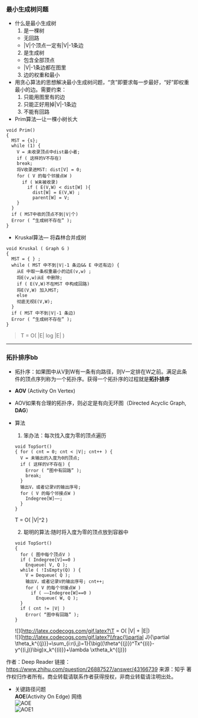 ### 最小生成树问题
- 什么是最小生成树
  1. 是一棵树
    - 无回路
    - |V|个顶点一定有|V|-1条边
  2. 是生成树
    - 包含全部顶点
    - |V|-1条边都在图里
  3. 边的权重和最小
- 用贪心算法的思想解决最小生成树问题，“贪”即要求每一步最好，“好”即权重最小的边。需要约束：
  1. 只能用图里有的边
  2. 只能正好用掉|V|-1条边
  3. 不能有回路
- Prim算法—让一棵小树长大
```
void Prim()
{
  MST = {s};
  while (1) {
    V = 未收录顶点中dist最小者;
    if ( 这样的V不存在)
    break;
    将V收录进MST: dist[V] = 0;
    for ( V 的每个邻接点W )
      if ( W未被收录)
        if ( E(V,W) < dist[W] ){
          dist[W] = E(V,W) ;
          parent[W] = V;
    }
  }
  if ( MST中收的顶点不到|V|个)
  Error ( “生成树不存在” );
}
```
- Kruskal算法— 将森林合并成树
```
void Kruskal ( Graph G )
{
  MST = { } ;
  while ( MST 中不到|V|-1 条边&& E 中还有边) {
    从E 中取一条权重最小的边E(v,w) ;
    将E(v,w)从E 中删除;
    if ( E(V,W)不在MST 中构成回路)
    将E(V,W) 加入MST;
    else
    彻底无视E(V,W);
  }
  if ( MST 中不到|V|-1 条边)
  Error ( “生成树不存在” );
}
```

> T = O( |E| log |E| )

---
### 拓扑排序bb
- 拓扑序：如果图中从V到W有一条有向路径，则V一定排在W之前。满足此条件的顶点序列称为一个拓扑序。获得一个拓扑序的过程就是**拓扑排序**
- **AOV** (Activity On Vertex)
- AOV如果有合理的拓扑序，则必定是有向无环图（Directed Acyclic Graph, **DAG**）
- 算法
  1. 笨办法：每次找入度为零的顶点遍历
  ```
  void TopSort()
  { for ( cnt = 0; cnt < |V|; cnt++ ) {
    V = 未输出的入度为0的顶点;
    if ( 这样的V不存在) {
      Error ( “图中有回路” );
      break;
    }
    输出V，或者记录V的输出序号;
    for ( V 的每个邻接点W )
      Indegree[W]––;
    }
  }
  ```
  T = O( |V|^2 )
  
  2. 聪明的算法:随时将入度为零的顶点放到容器中  
  
  ```
  void TopSort()
  {
    for ( 图中每个顶点V )
    if ( Indegree[V]==0 )
      Enqueue( V, Q );
    while ( !IsEmpty(Q) ) {
      V = Dequeue( Q );
      输出V，或者记录V的输出序号; cnt++;
      for ( V 的每个邻接点W )
        if ( ––Indegree[W]==0 )
          Enqueue( W, Q );
    }
    if ( cnt != |V| )
      Error( “图中有回路” );
  }
  ```
  ![](http://latex.codecogs.com/gif.latex?\T = O( |V| + |E|)  
  ![](http://latex.codecogs.com/gif.latex?\\frac{\\partial J}{\\partial \\theta_k^{(j)}}=\\sum_{i:r(i,j)=1}{\\big((\\theta^{(j)})^Tx^{(i)}-y^{(i,j)}\\big)x_k^{(i)}}+\\lambda \\xtheta_k^{(j)})

作者：Deep Reader
链接：https://www.zhihu.com/question/26887527/answer/43166739
来源：知乎
著作权归作者所有。商业转载请联系作者获得授权，非商业转载请注明出处。

- 关键路径问题  
**AOE**(Activity On Edge) 网络  
![AOE](https://github.com/zcenao21/Data-Structure/blob/master/photo/aoe.PNG?raw=true)  
![AOE1](https://github.com/zcenao21/Data-Structure/blob/master/photo/aoe1.PNG?raw=true)
